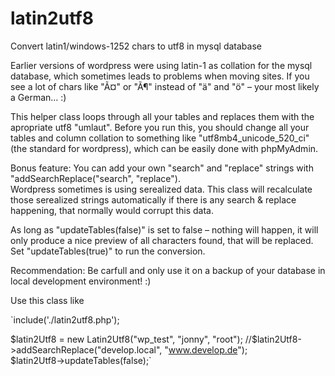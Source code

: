 # latin2utf8
Convert latin1/windows-1252 chars to utf8 in mysql database  
  
Earlier versions of wordpress were using latin-1 as collation for the mysql database, which sometimes leads to problems when moving sites.
If you see a lot of chars like "Ã¤" or "Ã¶" instead of "ä" and "ö" – your most likely a German... :)
  
This helper class loops through all your tables and replaces them with the apropriate utf8 "umlaut". Before you run this, you should change all your tables and column collation to something like "utf8mb4_unicode_520_ci" (the standard for wordpress), which can be easily done with phpMyAdmin.  
  
Bonus feature: You can add your own "search" and "replace" strings with "addSearchReplace("search", "replace").  
Wordpress sometimes is using serealized data. This class will recalculate those serealized strings automatically if there is any search & replace happening, that normally would corrupt this data.  
  
As long as "updateTables(false)" is set to false – nothing will happen, it will only produce a nice preview of all characters found, that will be replaced.  
Set "updateTables(true)" to run the conversion.  
  
Recommendation: Be carfull and only use it on a backup of your database in local development environment! :)  
  
Use this class like  
  
`include('./latin2utf8.php');  
  
$latin2Utf8 = new Latin2Utf8("wp_test", "jonny", "root");  
//$latin2Utf8->addSearchReplace("develop.local", "www.develop.de");  
$latin2Utf8->updateTables(false);`
